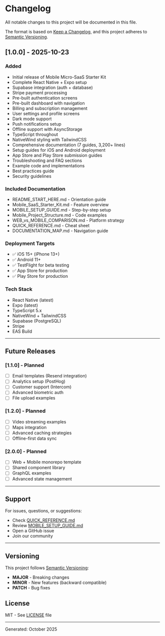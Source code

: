 # Changelog

All notable changes to this project will be documented in this file.

The format is based on [Keep a Changelog](https://keepachangelog.com/en/1.0.0/),
and this project adheres to [Semantic Versioning](https://semver.org/spec/v2.0.0.html).

## [1.0.0] - 2025-10-23

### Added
- Initial release of Mobile Micro-SaaS Starter Kit
- Complete React Native + Expo setup
- Supabase integration (auth + database)
- Stripe payment processing
- Pre-built authentication screens
- Pre-built dashboard with navigation
- Billing and subscription management
- User settings and profile screens
- Dark mode support
- Push notifications setup
- Offline support with AsyncStorage
- TypeScript throughout
- NativeWind styling with TailwindCSS
- Comprehensive documentation (7 guides, 3,200+ lines)
- Setup guides for iOS and Android deployment
- App Store and Play Store submission guides
- Troubleshooting and FAQ sections
- Example code and implementations
- Best practices guide
- Security guidelines

### Included Documentation
- README_START_HERE.md - Orientation guide
- Mobile_SaaS_Starter_Kit.md - Feature overview
- MOBILE_SETUP_GUIDE.md - Step-by-step setup
- Mobile_Project_Structure.md - Code examples
- WEB_vs_MOBILE_COMPARISON.md - Platform strategy
- QUICK_REFERENCE.md - Cheat sheet
- DOCUMENTATION_MAP.md - Navigation guide

### Deployment Targets
- ✅ iOS 15+ (iPhone 13+)
- ✅ Android 11+
- ✅ TestFlight for beta testing
- ✅ App Store for production
- ✅ Play Store for production

### Tech Stack
- React Native (latest)
- Expo (latest)
- TypeScript 5.x
- NativeWind + TailwindCSS
- Supabase (PostgreSQL)
- Stripe
- EAS Build

---

## Future Releases

### [1.1.0] - Planned
- [ ] Email templates (Resend integration)
- [ ] Analytics setup (PostHog)
- [ ] Customer support (Intercom)
- [ ] Advanced biometric auth
- [ ] File upload examples

### [1.2.0] - Planned
- [ ] Video streaming examples
- [ ] Maps integration
- [ ] Advanced caching strategies
- [ ] Offline-first data sync

### [2.0.0] - Planned
- [ ] Web + Mobile monorepo template
- [ ] Shared component library
- [ ] GraphQL examples
- [ ] Advanced state management

---

## Support

For issues, questions, or suggestions:
- Check [QUICK_REFERENCE.md](./docs/QUICK_REFERENCE.md)
- Review [MOBILE_SETUP_GUIDE.md](./docs/MOBILE_SETUP_GUIDE.md)
- Open a GitHub issue
- Join our community

---

## Versioning

This project follows [Semantic Versioning](https://semver.org/):
- **MAJOR** - Breaking changes
- **MINOR** - New features (backward compatible)
- **PATCH** - Bug fixes

## License

MIT - See [LICENSE](./LICENSE) file

---

Generated: October 2025
